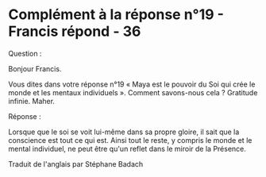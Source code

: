 #  Complément à la réponse n°19 - Francis répond - 36

Question :

Bonjour Francis.

Vous dites dans votre réponse n°19 « Maya est le pouvoir du Soi qui crée le monde et les mentaux individuels ». Comment savons-nous cela ? Gratitude infinie. Maher.

Réponse :

Lorsque que le soi se voit lui-même dans sa propre gloire, il sait que la conscience est tout ce qui est. Ainsi tout le reste, y compris le monde et le mental individuel, ne peut être qu'un reflet dans le miroir de la Présence.

Traduit de l'anglais par Stéphane Badach 

